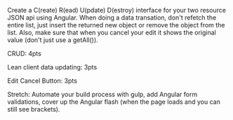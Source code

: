 Create a C(reate) R(ead) U(pdate) D(estroy) interface for your two resource JSON api using Angular. When doing a data transation, don't refetch the entire list, just insert the returned new object or remove the object from the list. Also, make sure that when you cancel your edit it shows the original value (don't just use a getAll()). 

CRUD: 4pts

Lean client data updating: 3pts

Edit Cancel Button: 3pts

Stretch: Automate your build process with gulp, add Angular form validations,  cover up the Angular flash (when the page loads and you can still see brackets).
